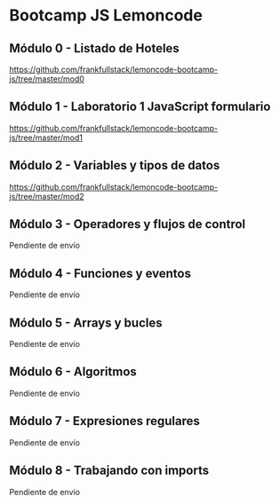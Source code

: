 # Bootcamp JS Lemoncode

## Módulo 0 - Listado de Hoteles

https://github.com/frankfullstack/lemoncode-bootcamp-js/tree/master/mod0

## Módulo 1 - Laboratorio 1 JavaScript formulario

https://github.com/frankfullstack/lemoncode-bootcamp-js/tree/master/mod1

## Módulo 2 - Variables y tipos de datos

https://github.com/frankfullstack/lemoncode-bootcamp-js/tree/master/mod2

## Módulo 3 - Operadores y flujos de control

Pendiente de envío

## Módulo 4 - Funciones y eventos

Pendiente de envío

## Módulo 5 - Arrays y bucles

Pendiente de envío

## Módulo 6 - Algoritmos

Pendiente de envío

## Módulo 7 - Expresiones regulares

Pendiente de envío

## Módulo 8 - Trabajando con imports

Pendiente de envío

